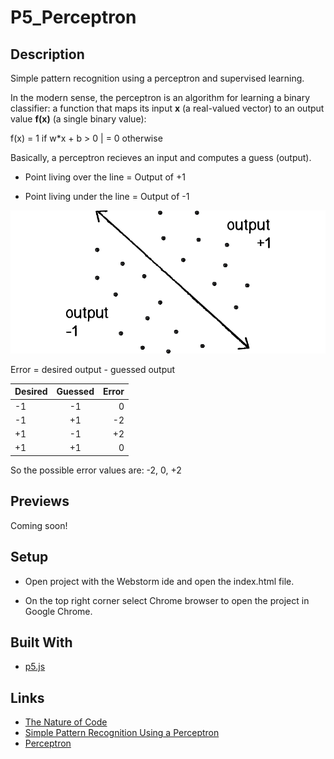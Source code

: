 # P5_Perceptron

## Description
Simple pattern recognition using a perceptron and supervised learning.

In the modern sense, the perceptron is an algorithm for learning a binary classifier: a function that maps its input **x** (a real-valued vector) to an output value **f(x)** (a single binary value):

f(x) = 1 if w*x + b > 0 | = 0 otherwise

Basically, a perceptron recieves an input and computes a guess (output).

- Point living over the line = Output of +1

- Point living under the line = Output of -1

![Capture1](docs/capture1.png?raw=true "Capture1")

Error = desired output - guessed output

| Desired  | Guessed  | Error |
| :------------ |:---------------:| -----:|
| -1      | -1 | 0 |
| -1      | +1        |   -2 |
| +1 | -1        |    +2 |
| +1 | +1        |    0 |

So the possible error values are: -2, 0, +2

## Previews

Coming soon!

## Setup
- Open project with the Webstorm ide and open the index.html file.

- On the top right corner select Chrome browser to open the project in Google Chrome.

## Built With
- [p5.js](https://p5js.org/)

## Links
- [The Nature of Code](http://natureofcode.com)
- [Simple Pattern Recognition Using a Perceptron](https://natureofcode.com/book/chapter-10-neural-networks/)
- [Perceptron](https://en.wikipedia.org/wiki/Perceptron)
